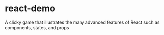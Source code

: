 # react-demo
A clicky game that illustrates the many advanced features of React such as components, states, and props
